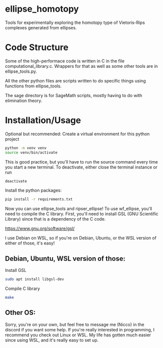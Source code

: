 # ellipse_homotopy
Tools for experimentally exploring the homotopy type of Vietoris-Rips complexes generated from ellipses. 

# Code Structure
Some of the high-performace code is written in C in the file computational_library.c.
Wrappers for that as well as some other tools are in ellipse_tools.py.

All the other python files are scripts written to do specific things using functions from ellipse_tools.

The sage directory is for SageMath scripts, mostly having to do with elimination theory.

# Installation/Usage
Optional but recommended:
Create a virtual environment for this python project
```sh
python -m venv venv
source venv/bin/activate
```
This is good practice, but you'll have to run the source command every time you start a new terminal.
To deactivate, either close the terminal instance or run
```sh
deactivate
```

Install the python packages:
```sh
pip install -r requirements.txt
```

Now you can use ellipse_tools and ripser_ellipse!
To use wf_ellipse, you'll need to compile the C library.
First, you'll need to install GSL (GNU Scientific Library) since that is a dependency of the C code.

https://www.gnu.org/software/gsl/

I use Debian on WSL, so if you're on Debian, Ubuntu, or the WSL version of either of those, it's easy!
## Debian, Ubuntu, WSL version of those:
Install GSL
```sh
sudo apt install libgsl-dev
```
Compile C library
```sh
make
```

## Other OS:
Sorry, you're on your own, but feel free to message me (Nicco) in the discord if you want some help.
If you're really interested in programming, I recommend you check out Linux or WSL.
My life has gotten much easier since using WSL, and it's really easy to set up.


